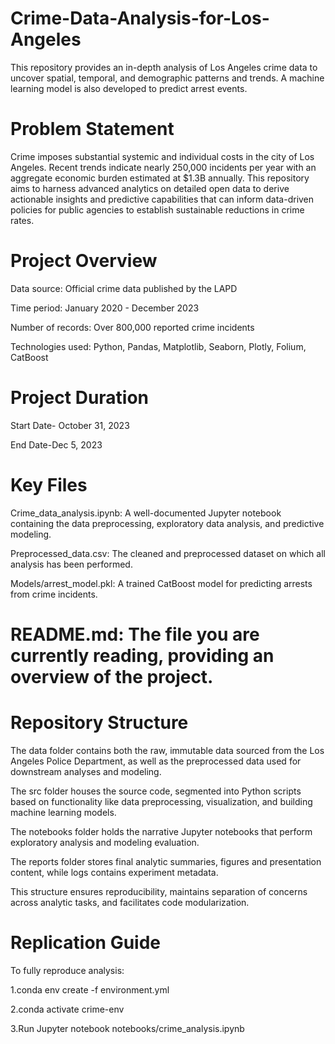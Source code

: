 # Crime-Data-Analysis-for-Los-Angeles
This repository provides an in-depth analysis of Los Angeles crime data to uncover spatial, temporal, and demographic patterns and trends. A machine learning model is also developed to predict arrest events.

# Problem Statement
Crime imposes substantial systemic and individual costs in the city of Los Angeles. Recent trends indicate nearly 250,000 incidents per year with an aggregate economic burden estimated at $1.3B annually. This repository aims to harness advanced analytics on detailed open data to derive actionable insights and predictive capabilities that can inform data-driven policies for public agencies to establish sustainable reductions in crime rates.

# Project Overview

Data source: Official crime data published by the LAPD

Time period: January 2020 - December 2023

Number of records: Over 800,000 reported crime incidents

Technologies used: Python, Pandas, Matplotlib, Seaborn, Plotly, Folium, CatBoost

# Project Duration
Start Date- October 31, 2023

End Date-Dec 5, 2023 

# Key Files
Crime_data_analysis.ipynb: A well-documented Jupyter notebook containing the data preprocessing, exploratory data analysis, and predictive modeling.

Preprocessed_data.csv:     The cleaned and preprocessed dataset on which all analysis has been performed.

Models/arrest_model.pkl:   A trained CatBoost model for predicting arrests from crime incidents.

# README.md: The file you are currently reading, providing an overview of the project.

# Repository Structure

The data folder contains both the raw, immutable data sourced from the Los Angeles Police Department, as well as the preprocessed data used for downstream analyses and modeling.

The src folder houses the source code, segmented into Python scripts based on functionality like data preprocessing, visualization, and building machine learning models.

The notebooks folder holds the narrative Jupyter notebooks that perform exploratory analysis and modeling evaluation.

The reports folder stores final analytic summaries, figures and presentation content, while logs contains experiment metadata.

This structure ensures reproducibility, maintains separation of concerns across analytic tasks, and facilitates code modularization.

# Replication Guide
To fully reproduce analysis:

1.conda env create -f environment.yml

2.conda activate crime-env

3.Run Jupyter notebook notebooks/crime_analysis.ipynb
